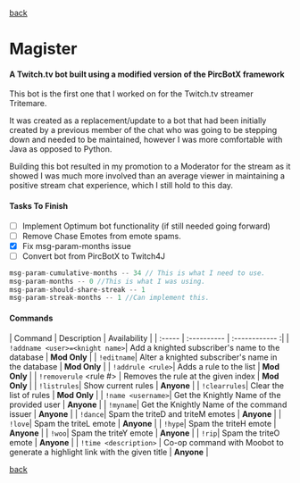 [back](../index.md)
# Magister
#### A Twitch.tv bot built using a modified version of the PircBotX framework

This bot is the first one that I worked on for the Twitch.tv streamer Tritemare.

It was created as a replacement/update to a bot that had been initially created by a previous
member of the chat who was going to be stepping down and needed to be maintained, however I was
more comfortable with Java as opposed to Python.

Building this bot resulted in my promotion to a Moderator for the stream as it showed I was much more involved
than an average viewer in maintaining a positive stream chat experience, which I still hold to this day.

#### Tasks To Finish
- [ ]  Implement Optimum bot functionality (if still needed going forward)
- [ ]  Remove Chase Emotes from emote spams.
- [x]  Fix msg-param-months issue
- [ ]  Convert bot from PircBotX to Twitch4J

```Java
msg-param-cumulative-months -- 34 // This is what I need to use.
msg-param-months -- 0 //This is what I was using.
msg-param-should-share-streak -- 1
msg-param-streak-months -- 1 //Can implement this.
```

#### Commands

| Command | Description | Availability |
| :-----  | :---------- | :------------ :|
| `!addname <user>=<knight name>`| Add a knighted subscriber's name to the database | **Mod Only** |
| `!editname`| Alter a knighted subscriber's name in the database | **Mod Only** |
| `!addrule <rule>`| Adds a rule to the list | **Mod Only** |
| `!removerule` <rule #> | Removes the rule at the given index | **Mod Only** |
| `!listrules`| Show current rules | **Anyone** |
| `!clearrules`| Clear the list of rules | **Mod Only** |
| `!name <username>`| Get the Knightly Name of the provided user | **Anyone** |
| `!myname`| Get the Knightly Name of the command issuer | **Anyone** |
| `!dance`| Spam the triteD and triteM emotes | **Anyone** |
| `!love`| Spam the triteL emote | **Anyone** |
| `!hype`| Spam the triteH emote | **Anyone** |
| `!woo`| Spam the triteY emote  | **Anyone** |
| `!rip`| Spam the triteO emote  | **Anyone** |
| `!time <description>` | Co-op command with Moobot to generate a highlight link with the given title | **Anyone** |



[back](../index.md)
